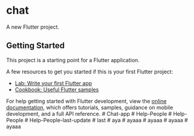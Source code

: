 # chat

A new Flutter project.

## Getting Started

This project is a starting point for a Flutter application.

A few resources to get you started if this is your first Flutter project:

- [Lab: Write your first Flutter app](https://docs.flutter.dev/get-started/codelab)
- [Cookbook: Useful Flutter samples](https://docs.flutter.dev/cookbook)

For help getting started with Flutter development, view the
[online documentation](https://docs.flutter.dev/), which offers tutorials,
samples, guidance on mobile development, and a full API reference.
#   C h a t - a p p  
 #   H e l p - P e o p l e  
 #   H e l p - P e o p l e  
 #   H e l p - P e o p l e - l a s t - u p d a t e  
 #   l a s t  
 #   a y a  
 #   a y a a a  
 #   a y a a a  
 #   a y a a a  
 #   a y a a a  
 